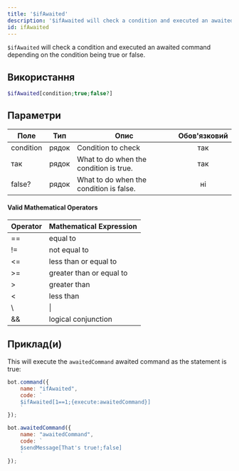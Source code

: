 ```yaml
---
title: '$ifAwaited'
description: '$ifAwaited will check a condition and executed an awaited command depending on the condition being true or false.'
id: ifAwaited
---
```


`$ifAwaited` will check a condition and executed an awaited command depending on the condition being true or false.

## Використання

```php
$ifAwaited[condition;true;false?]
```

## Параметри

| Поле      | Тип   | Опис                                    | Обов'язковий |
| --------- | ----- | --------------------------------------- |:------------:|
| condition | рядок | Condition to check                      |     так      |
| так       | рядок | What to do when the condition is true.  |     так      |
| false?    | рядок | What to do when the condition is false. |      ні      |

#### Valid Mathematical Operators

| Operator | Mathematical Expression  |
| -------- | ------------------------ |
| ==       | equal to                 |
| !=       | not equal to             |
| <=       | less than or equal to    |
| \>=     | greater than or equal to |
| \>      | greater than             |
| <        | less than                |
| \       | \|     | logical OR     |
| &&       | logical conjunction      |

## Приклад(и)

This will execute the `awaitedCommand` awaited command as the statement is true:

```javascript
bot.command({
    name: "ifAwaited",
    code: `
    $ifAwaited[1==1;{execute:awaitedCommand}]
    `
});

bot.awaitedCommand({
    name: "awaitedCommand",
    code: `
    $sendMessage[That's true!;false]
    `
});
```